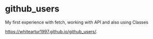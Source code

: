 # github_users
My first experience with fetch, working with API and also using Classes

https://whiteartur1997.github.io/github_users/.
